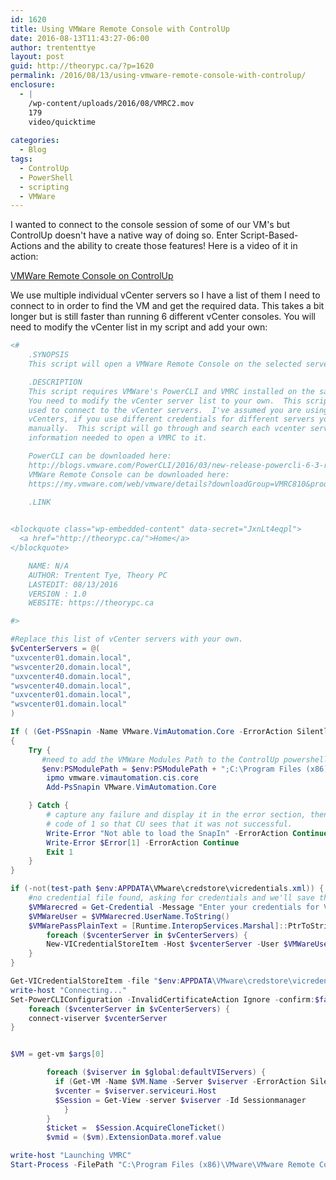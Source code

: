 ```yaml
---
id: 1620
title: Using VMWare Remote Console with ControlUp
date: 2016-08-13T11:43:27-06:00
author: trententtye
layout: post
guid: http://theorypc.ca/?p=1620
permalink: /2016/08/13/using-vmware-remote-console-with-controlup/
enclosure:
  - |
    /wp-content/uploads/2016/08/VMRC2.mov
    179
    video/quicktime
    
categories:
  - Blog
tags:
  - ControlUp
  - PowerShell
  - scripting
  - VMWare
---
```

I wanted to connect to the console session of some of our VM's but ControlUp doesn't have a native way of doing so.  Enter Script-Based-Actions and the ability to create those features!  Here is a video of it in action:

[VMWare Remote Console on ControlUp](/wp-content/uploads/2016/08/VMRC2.mov)

We use multiple individual vCenter servers so I have a list of them I need to connect to in order to find the VM and get the required data.  This takes a bit longer but is still faster than running 6 different vCenter consoles.  You will need to modify the vCenter list in my script and add your own:


```powershell
<#
    .SYNOPSIS
    This script will open a VMWare Remote Console on the selected server

    .DESCRIPTION
    This script requires VMWare's PowerCLI and VMRC installed on the same machine as the ControlUp Console.
    You need to modify the vCenter server list to your own.  This script will store the credentials you
    used to connect to the vCenter servers.  I've assumed you are using the same credentials for all
    vCenters, if you use different credentials for different servers you may need to set the credentials
    manually.  This script will go through and search each vcenter server for the VM and pull the required
    information needed to open a VMRC to it.

    PowerCLI can be downloaded here:
    http://blogs.vmware.com/PowerCLI/2016/03/new-release-powercli-6-3-r1download-today.html
    VMWare Remote Console can be downloaded here:
    https://my.vmware.com/web/vmware/details?downloadGroup=VMRC810&productId=491

    .LINK
    

<blockquote class="wp-embedded-content" data-secret="JxnLt4eqpl">
  <a href="http://theorypc.ca/">Home</a>
</blockquote>

    NAME: N/A
    AUTHOR: Trentent Tye, Theory PC
    LASTEDIT: 08/13/2016
    VERSI0N : 1.0
    WEBSITE: https://theorypc.ca

#>

#Replace this list of vCenter servers with your own.
$vCenterServers = @(
"uxvcenter01.domain.local",
"wsvcenter20.domain.local",
"uxvcenter40.domain.local",
"wsvcenter40.domain.local",
"uxvcenter01.domain.local",
"wsvcenter01.domain.local"
)

If ( (Get-PSSnapin -Name VMware.VimAutomation.Core -ErrorAction SilentlyContinue) -eq $null )
{
    Try {
       #need to add the VMWare Modules Path to the ControlUp powershell modules environment otherwise we get a cis.core.service warning
       $env:PSModulePath = $env:PSModulePath + ";C:\Program Files (x86)\VMware\Infrastructure\vSphere PowerCLI\Modules"
        ipmo vmware.vimautomation.cis.core
        Add-PsSnapin VMware.VimAutomation.Core

    } Catch {
        # capture any failure and display it in the error section, then end the script with a return
        # code of 1 so that CU sees that it was not successful.
        Write-Error "Not able to load the SnapIn" -ErrorAction Continue
        Write-Error $Error[1] -ErrorAction Continue
        Exit 1
    }
}

if (-not(test-path $env:APPDATA\VMware\credstore\vicredentials.xml)) {
    #no credential file found, asking for credentials and we'll save them
    $VMWarecred = Get-Credential -Message "Enter your credentials for VMWare (DOMAIN\Username):"
    $VMWareUser = $VMWarecred.UserName.ToString()
    $VMWarePassPlainText = [Runtime.InteropServices.Marshal]::PtrToStringAuto([Runtime.InteropServices.Marshal]::SecureStringToBSTR($VMWareCred.Password))
        foreach ($vcenterServer in $vCenterServers) {
        New-VICredentialStoreItem -Host $vcenterServer -User $VMWareUser -Password $VMWarePassPlainText -File "$env:APPDATA\VMware\credstore\vicredentials.xml"
    }
}

Get-VICredentialStoreItem -file "$env:APPDATA\VMware\credstore\vicredentials.xml"
write-host "Connecting..."
Set-PowerCLIConfiguration -InvalidCertificateAction Ignore -confirm:$false
    foreach ($vcenterServer in $vCenterServers) {
    connect-viserver $vcenterServer
}


$VM = get-vm $args[0]

        foreach ($viserver in $global:defaultVIServers) {
          if (Get-VM -Name $VM.Name -Server $viserver -ErrorAction SilentlyContinue) {
          $vcenter = $viserver.serviceuri.Host
          $Session = Get-View -server $viserver -Id Sessionmanager
            }
        }
        $ticket =  $Session.AcquireCloneTicket()
        $vmid = ($vm).ExtensionData.moref.value

write-host "Launching VMRC"
Start-Process -FilePath "C:\Program Files (x86)\VMware\VMware Remote Console\vmrc.exe" -ArgumentList "vmrc://clone:$($ticket)@$($vcenter)/?moid=$($vmid)"
```

&nbsp;

<!-- AddThis Advanced Settings generic via filter on the_content -->

<!-- AddThis Share Buttons generic via filter on the_content -->